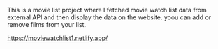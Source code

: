 This is a movie list project where I fetched movie watch list data from          
external API and then display the data on the website. yoou can add or remove films from your list.                                                                                                                             
 
https://moviewatchlist1.netlify.app/    
